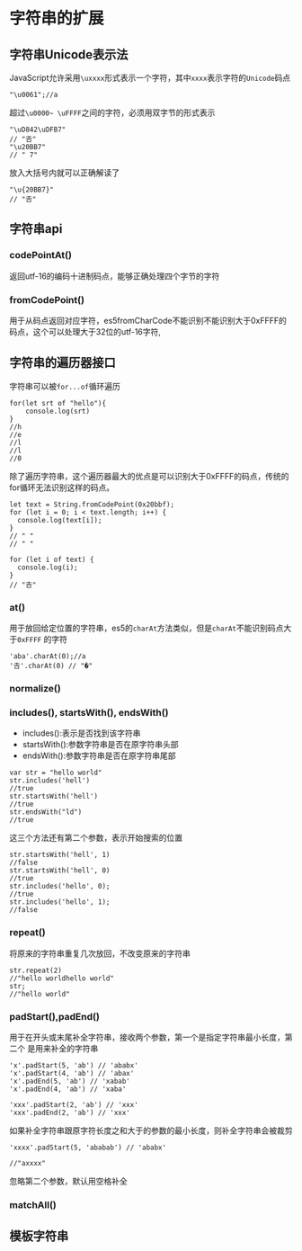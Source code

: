 # 字符串的扩展
## 字符串Unicode表示法
JavaScript允许采用`\uxxxx`形式表示一个字符，其中`xxxx`表示字符的`Unicode`码点
```
"\u0061";//a
```
超过`\u0000~ \uFFFF`之间的字符，必须用双字节的形式表示
```
"\uD842\uDFB7"
// "𠮷"
"\u20BB7"
// " 7"
```
放入大括号内就可以正确解读了
```
"\u{20BB7}"
// "𠮷"
```
## 字符串api
### codePointAt()
返回utf-16的编码十进制码点，能够正确处理四个字节的字符

### fromCodePoint()
用于从码点返回对应字符，es5fromCharCode不能识别不能识别大于0xFFFF的码点，这个可以处理大于32位的utf-16字符,

## 字符串的遍历器接口
字符串可以被`for...of`循环遍历
```
for(let srt of "hello"){
	console.log(srt)
}
//h
//e
//l
//l
//0
```
除了遍历字符串，这个遍历器最大的优点是可以识别大于0xFFFF的码点，传统的for循环无法识别这样的码点。
```
let text = String.fromCodePoint(0x20bbf);
for (let i = 0; i < text.length; i++) {
  console.log(text[i]);
}
// " "
// " "

for (let i of text) {
  console.log(i);
}
// "𠮷"
```
### at()
用于放回给定位置的字符串，es5的`charAt`方法类似，但是`charAt`不能识别码点大于`0xFFFF`
的字符
```
'aba'.charAt(0);//a
'𠮷'.charAt(0) // "�"
```
### normalize()
### includes(), startsWith(), endsWith()
+ includes():表示是否找到该字符串
+ startsWith():参数字符串是否在原字符串头部
+ endsWith():参数字符串是否在原字符串尾部

```
var str = "hello world"
str.includes('hell')
//true
str.startsWith('hell')
//true
str.endsWith("ld")
//true
```
这三个方法还有第二个参数，表示开始搜索的位置
```
str.startsWith('hell', 1)
//false
str.startsWith('hell', 0)
//true
str.includes('hello', 0); 
//true
str.includes('hello', 1);
//false
```
### repeat()
将原来的字符串重复几次放回，不改变原来的字符串
```
str.repeat(2)
//"hello worldhello world"
str;
//"hello world"
```
### padStart(),padEnd()
用于在开头或末尾补全字符串，接收两个参数，第一个是指定字符串最小长度，第二个
是用来补全的字符串
```
'x'.padStart(5, 'ab') // 'ababx'
'x'.padStart(4, 'ab') // 'abax'
'x'.padEnd(5, 'ab') // 'xabab'
'x'.padEnd(4, 'ab') // 'xaba'

'xxx'.padStart(2, 'ab') // 'xxx'
'xxx'.padEnd(2, 'ab') // 'xxx'
```
如果补全字符串跟原字符长度之和大于的参数的最小长度，则补全字符串会被裁剪
```
'xxxx'.padStart(5, 'ababab') // 'ababx'

//"axxxx"
```
忽略第二个参数，默认用空格补全

### matchAll()

## 模板字符串
